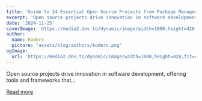 ```yaml
---
title: 'Guide to 24 Essential Open Source Projects from Package Managers to AI apps'
excerpt: 'Open source projects drive innovation in software development, offering tools and frameworks that...'
date: '2024-11-25'
coverImage: 'https://media2.dev.to/dynamic/image/width=1000,height=420,fit=cover,gravity=auto,format=auto/https%3A%2F%2Fdev-to-uploads.s3.amazonaws.com%2Fuploads%2Farticles%2F5idnhxzhkuxrttlw6udc.jpg'
author:
  name: Koders
  picture: "assets/blog/authors/koders.png"
ogImage:
  url: 'https://media2.dev.to/dynamic/image/width=1000,height=420,fit=cover,gravity=auto,format=auto/https%3A%2F%2Fdev-to-uploads.s3.amazonaws.com%2Fuploads%2Farticles%2F5idnhxzhkuxrttlw6udc.jpg'
---
```


Open source projects drive innovation in software development, offering tools and frameworks that...

[Read more](https://dev.to/fast/guide-to-24-essential-open-source-projects-from-package-managers-to-ai-apps-3037)
